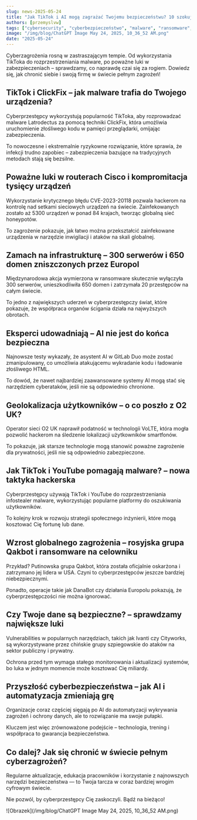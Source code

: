 ```yaml
---
slug: news-2025-05-24
title: "Jak TikTok i AI mogą zagrażać Twojemu bezpieczeństwu? 10 szokujących faktów, które musisz znać!"
authors: [przemyslvw]
tags: ["cybersecurity", "cyberbezpieczeństwo", "malware", "ransomware", "vulnerabilities", "exploits", "privacy"]
image: "/img/blog/ChatGPT Image May 24, 2025, 10_36_52 AM.png"
date: "2025-05-24"
---
```


Cyberzagrożenia rosną w zastraszającym tempie. Od wykorzystania TikToka do rozprzestrzeniania malware, po poważne luki w zabezpieczeniach – sprawdzamy, co naprawdę czai się za rogiem. Dowiedz się, jak chronić siebie i swoją firmę w świecie pełnym zagrożeń!


## TikTok i ClickFix – jak malware trafia do Twojego urządzenia?

Cyberprzestępcy wykorzystują popularność TikToka, aby rozprowadzać malware Latrodectus za pomocą techniki ClickFix, która umożliwia uruchomienie złośliwego kodu w pamięci przeglądarki, omijając zabezpieczenia.

To nowoczesne i ekstremalnie ryzykowne rozwiązanie, które sprawia, że infekcji trudno zapobiec – zabezpieczenia bazujące na tradycyjnych metodach stają się bezsilne.


## Poważne luki w routerach Cisco i kompromitacja tysięcy urządzeń

Wykorzystanie krytycznego błędu CVE-2023-20118 pozwala hackerom na kontrolę nad setkami sieciowych urządzeń na świecie. Zainfekowanych zostało aż 5300 urządzeń w ponad 84 krajach, tworząc globalną sieć honeypotów.

To zagrożenie pokazuje, jak łatwo można przekształcić zainfekowane urządzenia w narzędzie inwigilacji i ataków na skali globalnej.


## Zamach na infrastrukturę – 300 serwerów i 650 domen zniszczonych przez Europol

Międzynarodowa akcja wymierzona w ransomware skutecznie wyłączyła 300 serwerów, unieszkodliwiła 650 domen i zatrzymała 20 przestępców na całym świecie.

To jedno z największych uderzeń w cyberprzestępczy świat, które pokazuje, że współpraca organów ścigania działa na najwyższych obrotach.


## Eksperci udowadniają – AI nie jest do końca bezpieczna

Najnowsze testy wykazały, że asystent AI w GitLab Duo może zostać zmanipulowany, co umożliwia atakującemu wykradanie kodu i ładowanie złośliwego HTML.

To dowód, że nawet najbardziej zaawansowane systemy AI mogą stać się narzędziem cyberataków, jeśli nie są odpowiednio chronione.


## Geolokalizacja użytkowników – o co poszło z O2 UK?

Operator sieci O2 UK naprawił podatność w technologii VoLTE, która mogła pozwolić hackerom na śledzenie lokalizacji użytkowników smartfonów.

To pokazuje, jak starsze technologie mogą stanowić poważne zagrożenie dla prywatności, jeśli nie są odpowiednio zabezpieczone.


## Jak TikTok i YouTube pomagają malware? – nowa taktyka hackerska

Cyberprzestępcy używają TikTok i YouTube do rozprzestrzeniania infostealer malware, wykorzystując popularne platformy do oszukiwania użytkowników.

To kolejny krok w rozwoju strategii społecznego inżynierii, które mogą kosztować Cię fortunę lub dane.


## Wzrost globalnego zagrożenia – rosyjska grupa Qakbot i ransomware na celowniku

Przykład? Putinowska grupa Qakbot, która została oficjalnie oskarżona i zatrzymano jej lidera w USA. Czyni to cyberprzestępców jeszcze bardziej niebezpiecznymi.

Ponadto, operacje takie jak DanaBot czy działania Europolu pokazują, że cyberprzestępczości nie można ignorować.


## Czy Twoje dane są bezpieczne? – sprawdzamy największe luki

Vulnerabilities w popularnych narzędziach, takich jak Ivanti czy Cityworks, są wykorzystywane przez chińskie grupy szpiegowskie do ataków na sektor publiczny i prywatny.

Ochrona przed tym wymaga stałego monitorowania i aktualizacji systemów, bo luka w jednym momencie może kosztować Cię miliardy.


## Przyszłość cyberbezpieczeństwa – jak AI i automatyzacja zmieniają grę

Organizacje coraz częściej sięgają po AI do automatyzacji wykrywania zagrożeń i ochrony danych, ale to rozwiązanie ma swoje pułapki.

Kluczem jest więc zrównoważone podejście – technologia, trening i współpraca to gwarancja bezpieczeństwa.


## Co dalej? Jak się chronić w świecie pełnym cyberzagrożeń?

Regularne aktualizacje, edukacja pracowników i korzystanie z najnowszych narzędzi bezpieczeństwa — to Twoja tarcza w coraz bardziej wrogim cyfrowym świecie.

Nie pozwól, by cyberprzestępcy Cię zaskoczyli. Bądź na bieżąco!



![Obrazek](/img/blog/ChatGPT Image May 24, 2025, 10_36_52 AM.png)
